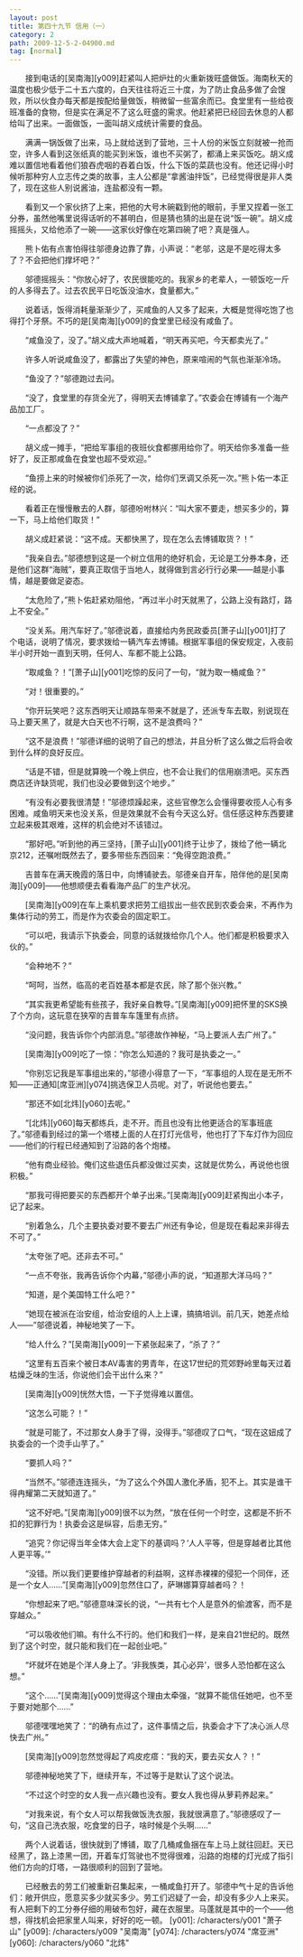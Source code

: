 ```yaml
---
layout: post
title: 第四十九节 信用（一）
category: 2
path: 2009-12-5-2-04900.md
tag: [normal]
---
```


　　接到电话的[吴南海][y009]赶紧叫人把炉灶的火重新拨旺盛做饭。海南秋天的温度也极少低于二十五六度的，白天往往将近三十度，为了防止食品多做了会馊败，所以伙食办每天都是按配给量做饭，稍微留一些富余而已。食堂里有一些给夜班准备的食物，但是实在满足不了这么旺盛的需求。他赶紧把已经回去休息的人都给叫了出来。一面做饭，一面叫胡义成统计需要的食品。

　　满满一锅饭做了出来，马上就给送到了营地，三十人份的米饭立刻就被一抢而空，许多人看到这张纸真的能买到米饭，谁也不买粥了，都涌上来买饭吃。胡义成难以置信地看着他们狼吞虎咽的吞着白饭，什么下饭的菜蔬也没有。他还记得小时候听那种穷人立志传之类的故事，主人公都是“拿酱油拌饭”，已经觉得很是非人类了，现在这些人别说酱油，连盐都没有一颗。

　　看到又一个家伙挤了上来，把他的大号木碗戳到他的眼前，手里又捏着一张工分券，虽然他嘴里说得话听的不甚明白，但是猜也猜的出是在说“饭一碗”。胡义成摇摇头，又给他添了一碗——这家伙好像在吃第四碗了吧？真是强人。

　　熊卜佑有点害怕得往邬德身边靠了靠，小声说：“老邬，这是不是吃得太多了？不会把他们撑坏吧？”

　　邬德摇摇头：“你放心好了，农民很能吃的。我家乡的老辈人，一顿饭吃一斤的人多得去了。过去农民平日吃饭没油水，食量都大。”

　　说着话，饭得消耗量渐渐少了，买咸鱼的人又多了起来，大概是觉得吃饱了也得打个牙祭。不巧的是[吴南海][y009]的食堂里已经没有咸鱼了。

　　“咸鱼没了，没了。”胡义成大声地喊着，“明天再买吧，今天都卖光了。”

　　许多人听说咸鱼没了，都露出了失望的神色，原来喧闹的气氛也渐渐冷场。

　　“鱼没了？”邬德跑过去问。

　　“没了，食堂里的存货全光了，得明天去博铺拿了。”农委会在博铺有一个海产品加工厂。

　　“一点都没了？”

　　胡义成一摊手，“把给军事组的夜班伙食都挪用给你了。明天给你多准备一些好了，反正那咸鱼在食堂也超不受欢迎。”

　　“鱼捞上来的时候被你们杀死了一次，给你们烹调又杀死一次。”熊卜佑一本正经的说。

　　看着正在慢慢散去的人群，邬德吩咐林兴：“叫大家不要走，想买多少的，算一下，马上给他们取货！”

　　胡义成赶紧说：“这不成。天都快黑了，现在怎么去博铺取货？！”

　　“我亲自去。”邬德想到这是一个树立信用的绝好机会，无论是工分券本身，还是他们这群“海贼”，要真正取信于当地人，就得做到言必行行必果——越是小事情，越是要做足姿态。

　　“太危险了，”熊卜佑赶紧劝阻他，“再过半小时天就黑了，公路上没有路灯，路上不安全。”

　　“没关系。用汽车好了。”邬德说着，直接给内务民政委员[萧子山][y001]打了个电话，说明了情况，要求拨给一辆汽车去博铺。根据军事组的保安规定，入夜前半小时开始一直到天明，任何人、车都不能上公路。

　　“取咸鱼？！”[萧子山][y001]吃惊的反问了一句，“就为取一桶咸鱼？”

　　“对！很重要的。”

　　“你开玩笑吧？这东西明天让顺路车带来不就是了，还派专车去取，别说现在马上要天黑了，就是大白天也不行啊，这不是浪费吗？”

　　“这不是浪费！”邬德详细的说明了自己的想法，并且分析了这么做之后将会收到什么样的良好反应。

　　“话是不错，但是就算晚一个晚上供应，也不会让我们的信用崩溃吧。买东西商店还许缺货呢，我们也没必要做到这个地步。”

　　“有没有必要我很清楚！”邬德烦躁起来，这些官僚怎么会懂得要收揽人心有多困难。咸鱼明天来也没关系，但是效果就不会有今天这么好。信任感这种东西要建立起来极其艰难，这样的机会绝对不该错过。

　　“那好吧。”听到他的再三坚持，[萧子山][y001]终于让步了，拨给了他一辆北京212，还嘱咐既然去了，要多带些东西回来：“免得空跑浪费。”

　　吉普车在满天晚霞的落日中，向博铺驶去。邬德亲自开车，陪伴他的是[吴南海][y009]——他想顺便去看看海产品厂的生产状况。

　　[吴南海][y009]在车上乘机要求把劳工组拔出一些农民到农委会来，不再作为集体行动的劳工，而是作为农委会的固定职工。

　　“可以吧，我请示下执委会，同意的话就拨给你几个人。他们都是积极要求入伙的。”

　　“会种地不？”

　　“呵呵，当然，临高的老百姓基本都是农民，除了那个张兴教。”

　　“其实我更希望能有些孩子，我好亲自教导。”[吴南海][y009]把怀里的SKS换了个方向，这玩意在狭窄的吉普车车篷里有点挤。

　　“没问题，我告诉你个内部消息。”邬德故作神秘，“马上要派人去广州了。”

　　[吴南海][y009]吃了一惊：“你怎么知道的？我可是执委之一。”

　　“你别忘记我是军事组出来的，”邬德小得意了一下，“军事组的人现在是无所不知——正通知[席亚洲][y074]挑选保卫人员呢。对了，听说他也要去。”

　　“那还不如[北炜][y060]去呢。”

　　“[北炜][y060]每天都练兵，走不开。而且也没有比他更适合的军事班底了。”邬德看到经过的第一个塔楼上面的人在打灯光信号，他也打了下车灯作为回应——他们的行程已经通知到了沿路的各个炮楼。

　　“他有商业经验。俺们这些退伍兵都没做过买卖，这就是优势么，再说他也很积极。”

　　“那我可得把要买的东西都开个单子出来。”[吴南海][y009]赶紧掏出小本子，记了起来。

　　“别着急么，几个主要执委对要不要去广州还有争论，但是现在看起来非得去不可了。”

　　“太夸张了吧。还非去不可。”

　　“一点不夸张，我再告诉你个内幕，”邬德小声的说，“知道那大洋马吗？”

　　“知道，是个美国特工什么吧？”

　　“她现在被派在治安组，给治安组的人上上课，搞搞培训。前几天，她差点给人——”邬德说着，神秘地笑了一下。

　　“给人什么？”[吴南海][y009]一下紧张起来了，“杀了？”

　　“这里有五百来个被日本AV毒害的男青年，在这17世纪的荒郊野岭里每天过着枯燥乏味的生活，你说他们会干出什么来？”

　　[吴南海][y009]恍然大悟，一下子觉得难以置信。

　　“这怎么可能？！”

　　“就是可能了，不过那女人身手了得，没得手。”邬德叹了口气，“现在这妞成了执委会的一个烫手山芋了。”

　　“要抓人吗？”

　　“当然不。”邬德连连摇头，“为了这么个外国人激化矛盾，犯不上。其实是谁干得冉耀第二天就知道了。”

　　“这不好吧。”[吴南海][y009]很不以为然，“放在任何一个时空，这都是不折不扣的犯罪行为！执委会这是纵容，后患无穷。”

　　“追究？你记得当年全体大会上定下的基调吗？‘人人平等，但是穿越者比其他人更平等。’”

　　“没错。所以我们更要维护穿越者的利益啊，这样赤裸裸的侵犯一个同伴，还是一个女人……”[吴南海][y009]忽然住口了，萨琳娜算穿越者吗？！

　　“你想起来了吧。”邬德意味深长的说，“一共有七个人是意外的偷渡客，而不是穿越众。”

　　“可以吸收他们嘛。有什么不行的。他们和我们一样，是来自21世纪的。既然到了这个时空，就只能和我们在一起创业吧。”

　　“坏就坏在她是个洋人身上了。‘非我族类，其心必异’，很多人恐怕都在这么想。”

　　“这个……”[吴南海][y009]觉得这个理由太牵强，“就算不能信任她吧，也不至于要对她那个……”

　　邬德嘿嘿地笑了：“的确有点过了，这件事情之后，执委会才下了决心派人尽快去广州。”

　　[吴南海][y009]忽然觉得起了鸡皮疙瘩：“我的天，要去买女人？！”

　　邬德神秘地笑了下，继续开车，不过等于是默认了这个说法。

　　“不过这个时空的女人我一点兴趣也没有。要女人我也得从萝莉养起来。”

　　“对我来说，有个女人可以帮我做饭洗衣服，我就很满意了。”邬德感叹了一句，“这自己洗衣服，吃食堂的日子，啥时候是个头啊……”

　　两个人说着话，很快就到了博铺，取了几桶咸鱼捆在车上马上就往回赶。天已经黑了，路上漆黑一团，开着车灯驾驶也不觉得很难，沿路的炮楼的灯光成了指引他们方向的灯塔，一路很顺利的回到了营地。

　　已经散去的劳工们被重新召集起来，一桶咸鱼打开了。邬德中气十足的告诉他们：敞开供应，愿意买多少就买多少。劳工们迟疑了一会，却没有多少人上来买。有人把剩下的工分券仔细的用破布包好，藏在衣服里。马蓬就是其中的一个——他想，得找机会把家里人叫来，好好的吃一顿。
[y001]: /characters/y001 "萧子山"
[y009]: /characters/y009 "吴南海"
[y074]: /characters/y074 "席亚洲"
[y060]: /characters/y060 "北炜"

